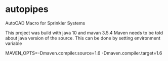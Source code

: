 # autopipes
AutoCAD Macro for Sprinkler Systems

This project was build with java 10 and mavan 3.5.4
Maven needs to be told about java version of the source. This can be done by setting environment variable

MAVEN_OPTS=-Dmaven.compiler.source=1.6 -Dmaven.compiler.target=1.6
